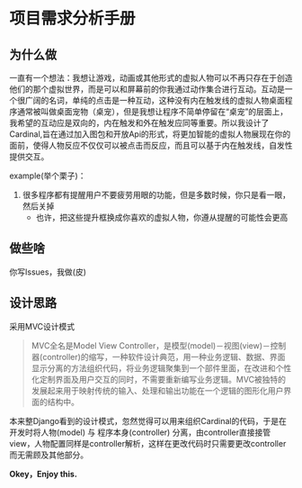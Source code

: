 # 项目需求分析手册
## 为什么做
一直有一个想法：我想让游戏，动画或其他形式的虚拟人物可以不再只存在于创造他们的那个虚拟世界，而是可以和屏幕前的你我通过动作集合进行互动。互动是一个很广阔的名词，单纯的点击是一种互动，这种没有内在触发线的虚拟人物桌面程序通常被叫做桌面宠物（桌宠），但是我想让程序不简单停留在“桌宠”的层面上，我希望的互动应是双向的，内在触发和外在触发应同等重要。所以我设计了Cardinal,旨在通过加入图包和开放Api的形式，将更加智能的虚拟人物展现在你的面前，使得人物反应不仅仅可以被点击而反应，而且可以基于内在触发线，自发性提供交互。

example(举个栗子)：
1. 很多程序都有提醒用户不要疲劳用眼的功能，但是多数时候，你只是看一眼，然后关掉
    + 也许，把这些提升框换成你喜欢的虚拟人物，你遵从提醒的可能性会更高

## 做些啥
你写Issues，我做(皮)  

## 设计思路

采用MVC设计模式
> MVC全名是Model View Controller，是模型(model)－视图(view)－控制器(controller)的缩写，一种软件设计典范，用一种业务逻辑、数据、界面显示分离的方法组织代码，将业务逻辑聚集到一个部件里面，在改进和个性化定制界面及用户交互的同时，不需要重新编写业务逻辑。MVC被独特的发展起来用于映射传统的输入、处理和输出功能在一个逻辑的图形化用户界面的结构中。

本来整Django看到的设计模式，忽然觉得可以用来组织Cardinal的代码，于是在开发时将人物(model) 与 程序本身(controller) 分离，由controller直接接管view，人物配置同样是controller解析，这样在更改代码时只需要更改controller而无需顾及其他部分。

**Okey，Enjoy this.**